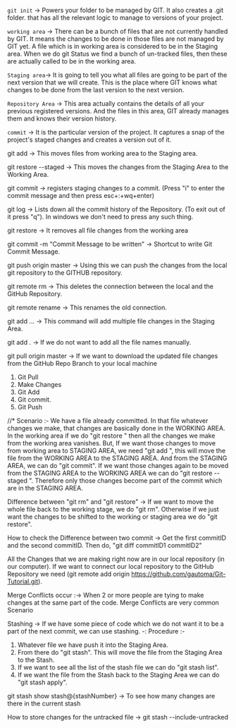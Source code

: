 `git init` -> Powers your folder to be managed by GIT. It also creates a .git folder.
              that has all the relevant logic to manage to versions of your project.

`working area` -> There can be a bunch of files that are not currently handled by GIT.
                  It means the changes to be done in those files are not managed by GIT yet.
                  A file which is in working area is considered to be in the Staging area.
                  When we do git Status we find a bunch of un-tracked files, then these are
                  actually called to be in the working area.

`Staging area`-> It is going to tell you what all files are going to be part of the next  version that we will create. This is the place where GIT knows what changes to be done from the last version to the next version.

`Repository Area` -> This area actually contains the details of all your previous registered versions. And the files in this area, GIT already manages them and knows their version history.

`commit` -> It is the particular version of the project. It captures a snap of the project's staged changes and creates a version out of it.

git add <file> -> This moves files from working area to the Staging area.

git restore --staged <file> -> This moves the changes from the Staging Area to the Working Area.

git commit -> registers staging changes to a commit. (Press "i" to enter the commit message and then press esc+:+wq+enter)

git log -> Lists down all the commit history of the Repository. (To exit out of it press "q").
In windows we don't need to press any such thing.

git restore <file>-> It removes all file changes from the working area

git commit -m "Commit Message to be written" -> Shortcut to write Git Commit Message.

git push origin master -> Using this we can push the changes from the local git repository to the GITHUB repository.

git remote rm <remote name> -> This deletes the connection between the local and the GitHub Repository.

git remote rename <oldname> <newname> -> This renames the old connection.

git add <file1> <file2> ... -> This command will add multiple file changes in the Staging Area.

git add . -> If we do not want to add all the file names manually.

git pull origin master -> If we want to download the updated file changes from the GitHub Repo Branch to your local machine

<!-- * Recommended Practice -->
1. Git Pull
2. Make Changes
3. Git Add <file>
4. Git commit.
5. Git Push


//* Scenario :- We have a file already committed. In that file whatever changes we make, that changes are basically done in the WORKING AREA. In the working area if we do "git restore <file>" then all the changes we make from the working area vanishes.
But, If we want those changes to move from working area to STAGING AREA, we need "git add <file>", this will move the file from the WORKING AREA to the STAGING AREA. And from the STAGING AREA, we can do "git commit".
If we want those changes again to be moved from the STAGING AREA to the WORKING AREA we can do "git restore --staged <file>".
Therefore only those changes become part of the commit which are in the STAGING AREA.

Difference between "git rm" and "git restore" -> If we want to move the whole file back to the working stage, we do "git rm". Otherwise if we just want the changes to be shifted to the working or staging area we do "git restore".

How to check the Difference between two commit -> Get the first commitID and the second commitID. Then do,
"git diff commitID1 commitID2"


All the Changes that we are making right now are in our local repository (in our computer). If we want to connect our local repository to the GitHub Repository we need (git remote add origin https://github.com/gautoma/Git-Tutorial.git).


Merge Conflicts occur :-> When 2 or more people are tying to make changes at the same part of the code.
Merge Conflicts are very common Scenario

Stashing -> If we have some piece of code which we do not want it to be a part of the next commit, we can use stashing.
-: Procedure :-
1. Whatever file we have push it into the Staging Area.
2. From there do "git stash". This will move the file from the Staging Area to the Stash.
3. If we want to see all the list of the stash file we can do "git stash list".
4. If we want the file from the Stash back to the Staging Area we can do "git stash apply".

git stash show stash@{stashNumber} -> To see how many changes are there in the current stash

How to store changes for the untracked file -> git stash --include-untracked